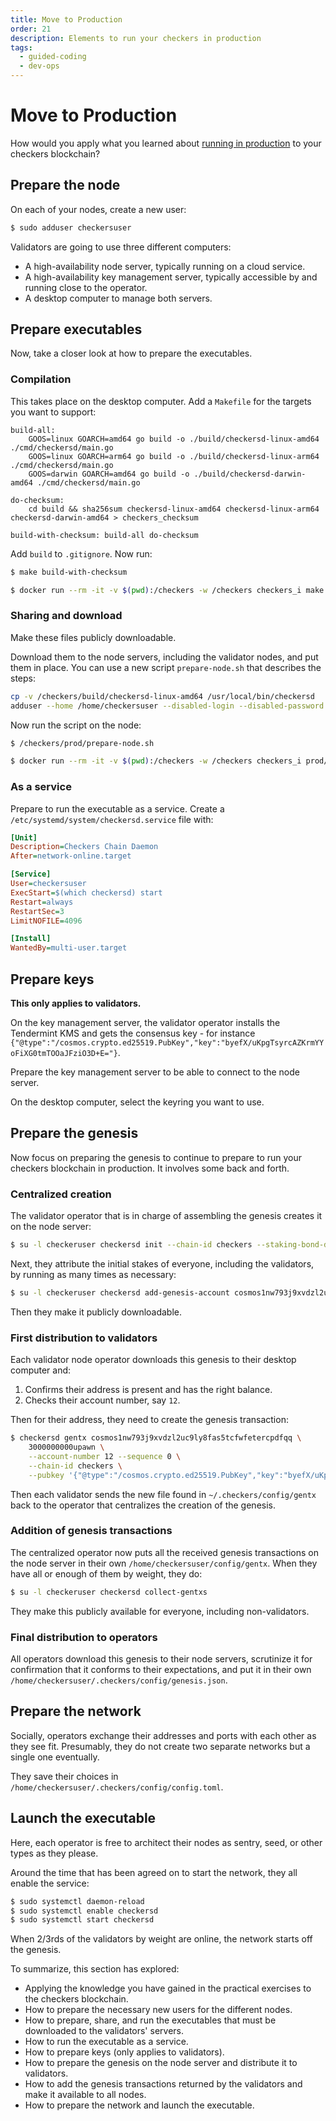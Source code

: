 ```yaml
---
title: Move to Production
order: 21
description: Elements to run your checkers in production
tags:
  - guided-coding
  - dev-ops
---
```


# Move to Production

How would you apply what you learned about [running in production](/hands-on-exercise/5-run-in-prod/0-overview.html) to your checkers blockchain?

## Prepare the node

On each of your nodes, create a new user:

```sh
$ sudo adduser checkersuser
```

Validators are going to use three different computers:

* A high-availability node server, typically running on a cloud service.
* A high-availability key management server, typically accessible by and running close to the operator.
* A desktop computer to manage both servers.

## Prepare executables

Now, take a closer look at how to prepare the executables.

### Compilation

This takes place on the desktop computer. Add a `Makefile` for the targets you want to support:

```make
build-all:
	GOOS=linux GOARCH=amd64 go build -o ./build/checkersd-linux-amd64 ./cmd/checkersd/main.go
	GOOS=linux GOARCH=arm64 go build -o ./build/checkersd-linux-arm64 ./cmd/checkersd/main.go
	GOOS=darwin GOARCH=amd64 go build -o ./build/checkersd-darwin-amd64 ./cmd/checkersd/main.go

do-checksum:
	cd build && sha256sum checkersd-linux-amd64 checkersd-linux-arm64 checkersd-darwin-amd64 > checkers_checksum

build-with-checksum: build-all do-checksum
```

Add `build` to `.gitignore`. Now run:

<CodeGroup>

<CodeGroupItem title="Local" active>

```sh
$ make build-with-checksum
```

</CodeGroupItem>

<CodeGroupItem title="Docker">

```sh
$ docker run --rm -it -v $(pwd):/checkers -w /checkers checkers_i make build-with-checksum
```

</CodeGroupItem>

</CodeGroup>

### Sharing and download

Make these files publicly downloadable.

Download them to the node servers, including the validator nodes, and put them in place. You can use a new script `prepare-node.sh` that describes the steps:

```sh
cp -v /checkers/build/checkersd-linux-amd64 /usr/local/bin/checkersd
adduser --home /home/checkersuser --disabled-login --disabled-password checkersuser
```

Now run the script on the node:

<CodeGroup>

<CodeGroupItem title="Linux" active>

```sh
$ /checkers/prod/prepare-node.sh
```

</CodeGroupItem>

<CodeGroupItem title="Mac">

```sh
$ docker run --rm -it -v $(pwd):/checkers -w /checkers checkers_i prod/prepare-node.sh
```

</CodeGroupItem>

</CodeGroup>

### As a service

Prepare to run the executable as a service. Create a `/etc/systemd/system/checkersd.service` file with:

```ini
[Unit]
Description=Checkers Chain Daemon
After=network-online.target

[Service]
User=checkersuser
ExecStart=$(which checkersd) start
Restart=always
RestartSec=3
LimitNOFILE=4096

[Install]
WantedBy=multi-user.target
```

## Prepare keys

<HighlightBox type="info">

**This only applies to validators.**

</HighlightBox>

On the key management server, the validator operator installs the Tendermint KMS and gets the consensus key - for instance `{"@type":"/cosmos.crypto.ed25519.PubKey","key":"byefX/uKpgTsyrcAZKrmYYoFiXG0tmTOOaJFziO3D+E="}`.

Prepare the key management server to be able to connect to the node server.

On the desktop computer, select the keyring you want to use.

## Prepare the genesis

Now focus on preparing the genesis to continue to prepare to run your checkers blockchain in production. It involves some back and forth.

### Centralized creation

The validator operator that is in charge of assembling the genesis creates it on the node server:

```sh
$ su -l checkeruser checkersd init --chain-id checkers --staking-bond-denom upawn
```

Next, they attribute the initial stakes of everyone, including the validators, by running as many times as necessary:

```sh
$ su -l checkeruser checkersd add-genesis-account cosmos1nw793j9xvdzl2uc9ly8fas5tcfwfetercpdfqq 5000000000upawn
```

Then they make it publicly downloadable.

### First distribution to validators

Each validator node operator downloads this genesis to their desktop computer and:

1. Confirms their address is present and has the right balance.
2. Checks their account number, say `12`.

Then for their address, they need to create the genesis transaction:

```sh
$ checkersd gentx cosmos1nw793j9xvdzl2uc9ly8fas5tcfwfetercpdfqq \
    3000000000upawn \
    --account-number 12 --sequence 0 \
    --chain-id checkers \
    --pubkey '{"@type":"/cosmos.crypto.ed25519.PubKey","key":"byefX/uKpgTsyrcAZKrmYYoFiXG0tmTOOaJFziO3D+E="}'
```

Then each validator sends the new file found in `~/.checkers/config/gentx` back to the operator that centralizes the creation of the genesis.

### Addition of genesis transactions

The centralized operator now puts all the received genesis transactions on the node server in their own `/home/checkersuser/config/gentx`. When they have all or enough of them by weight, they do:

```sh
$ su -l checkeruser checkersd collect-gentxs
```

They make this publicly available for everyone, including non-validators.

### Final distribution to operators

All operators download this genesis to their node servers, scrutinize it for confirmation that it conforms to their expectations, and put it in their own `/home/checkersuser/.checkers/config/genesis.json`.

## Prepare the network

Socially, operators exchange their addresses and ports with each other as they see fit. Presumably, they do not create two separate networks but a single one eventually.

They save their choices in `/home/checkersuser/.checkers/config/config.toml`.

## Launch the executable

Here, each operator is free to architect their nodes as sentry, seed, or other types as they please.

Around the time that has been agreed on to start the network, they all enable the service:

```sh
$ sudo systemctl daemon-reload
$ sudo systemctl enable checkersd
$ sudo systemctl start checkersd
```

When 2/3rds of the validators by weight are online, the network starts off the genesis.

<HighlightBox type="synopsis">

To summarize, this section has explored:

* Applying the knowledge you have gained in the practical exercises to the checkers blockchain.
* How to prepare the necessary new users for the different nodes.
* How to prepare, share, and run the executables that must be downloaded to the validators' servers.
* How to run the executable as a service.
* How to prepare keys (only applies to validators).
* How to prepare the genesis on the node server and distribute it to validators.
* How to add the genesis transactions returned by the validators and make it available to all nodes.
* How to prepare the network and launch the executable.

</HighlightBox>
